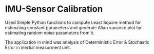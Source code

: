 # IMU-Sensor Calibration

Used Simple Python functions to compute Least Square method for estimating constant parameters and generate Allan variance plot 
for estimating random noise parameters from it. 

The application in mind was analysis of Deterministic Error & Stochastic Error in inertial measurment unit.
